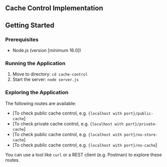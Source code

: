 ## **Cache Control Implementation**

## **Getting Started**

### Prerequisites

- Node.js (version [minimum 16.0])

### Running the Application

1. Move to directory: `cd cache-control`
2. Start the server: `node server.js`

### Exploring the Application

The following routes are available:

- [To check public cache control, e.g. `{localhost with port}/public-cache`]
- [To check private cache control, e.g. `{localhost with port}/private-cache`]
- [To check public cache control, e.g. `{localhost with port}/no-store-cache`]
- [To check public cache control, e.g. `{localhost with port}/no-cache`]

You can use a tool like `curl` or a REST client (e.g. Postman) to explore these routes.
